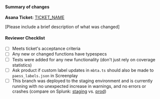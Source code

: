 #### Summary of changes

**Asana Ticket:** [TICKET_NAME](TICKET_LINK)

[Please include a brief description of what was changed]

#### Reviewer Checklist

- [ ] Meets ticket's acceptance criteria
- [ ] Any new or changed functions have typespecs
- [ ] Tests were added for any new functionality (don't just rely on coverage statistics)
- [ ] Ask product if custom label updates in `mbta.ts` should also be made to `paess_labels.json` in Screenplay
- [ ] This branch was deployed to the staging environment and is currently running with no unexpected increase in warnings, and no errors or crashes (compare on Splunk: [staging](https://mbta.splunkcloud.com/en-US/app/search/search?q=search%20index%3Dsigns-ui-dev%20%22%5Berror%5D%22%20OR%20%22%5Bwarn%5D%22%20OR%20%22CRASH%22&display.page.search.mode=verbose&dispatch.sample_ratio=1&earliest=-4h%40m&latest=now&sid=1545840769.3874970) vs. [prod](https://mbta.splunkcloud.com/en-US/app/search/search?q=search%20index%3Dsigns-ui-prod%20%22%5Berror%5D%22%20OR%20%22%5Bwarn%5D%22%20OR%20%22CRASH%22&display.page.search.mode=verbose&dispatch.sample_ratio=1&earliest=-4h%40m&latest=now&sid=1545840745.3874956))
